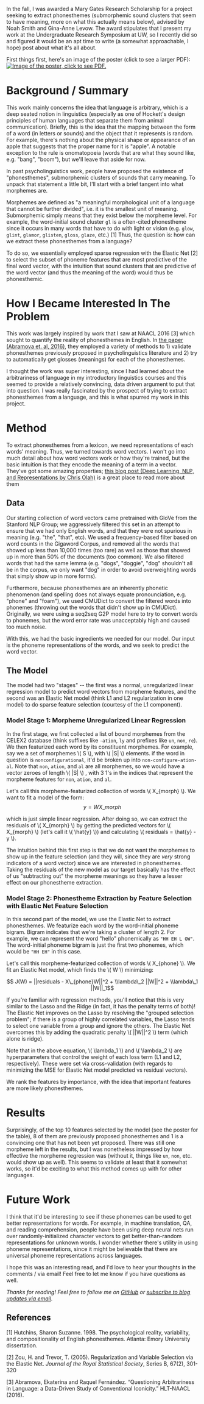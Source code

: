 In the fall, I was awarded a Mary Gates Research Scholarship for a project seeking to extract phonesthemes (submorphemic sound clusters that seem to have meaning, more on what this actually means below), advised by Noah Smith and Gina-Anne Levow. The award stipulates that I present my work at the Undergraduate Research Symposium at UW, so I recently did so and figured it would be an apt time to write (a somewhat approachable, I hope) post about what it's all about.

First things first, here's an image of the poster (click to see a larger PDF): 
[![Image of the poster, click to see PDF.](/content/images/2017/05/nfliu_symposium_phonesthemes_poster_img.png)](http://nelsonliu.me/files/nfliu_symposium_phonesthemes_poster.pdf)

# Background / Summary

This work mainly concerns the idea that language is arbitrary, which is a deep seated notion in linguistics (especially as one of Hockett's design principles of human languages that separate them from animal communication). Briefly, this is the idea that the mapping between the form of a word (in letters or sounds) and the object that it represents is random. For example, there's nothing about the physical shape or appearance of an apple that suggests that the proper name for it is "apple". A notable exception to the rule is onomatopoeia (words that are what they sound like, e.g. "bang", "boom"), but we'll leave that aside for now.

In past psycholinguistics work, people have proposed the existence of "phonesthemes", submorphemic clusters of sounds that carry meaning. To unpack that statement a little bit, I'll start with a brief tangent into what morphemes are.

Morphemes are defined as "a meaningful morphological unit of a language that cannot be further divided", i.e. it is the smallest unit of meaning. Submorphemic simply means that they exist below the morpheme level. For example, the word-initial sound cluster `gl` is a often-cited phonestheme since it occurs in many words that have to do with light or vision (e.g. `glow`, `glint`, `glamor`, `glisten`, `gloss`, `glaze`, etc.) [1] Thus, the question is: how can we extract these phonesthemes from a language?

To do so, we essentially employed sparse regression with the Elastic Net [2] to select the subset of phoneme features that are most predictive of the final word vector, with the intuition that sound clusters that are predictive of the word vector (and thus the meaning of the word) would thus be phonesthemic.

# How I Became Interested In The Problem

This work was largely inspired by work that I saw at NAACL 2016 [3] which sought to quantify the reality of phonesthemes in English. In [the paper (Abramova et. al, 2016)](http://aclweb.org/anthology/N/N16/N16-1038.pdf), they employed a variety of methods to 1) validate phonesthemes previously proposed in psycholinguistics literature and 2) try to automatically get glosses (meanings) for each of the phonesthemes.

I thought the work was super interesting, since I had learned about the arbitrariness of language in my introductory linguistics courses and this seemed to provide a relatively convincing, data driven argument to put that into question. I was really fascinated by the prospect of trying to extract phonesthemes from a language, and this is what spurred my work in this project.

# Method

To extract phonesthemes from a lexicon, we need representations of each words' meaning. Thus, we turned towards word vectors. I won't go into much detail about how word vectors work or how they're trained, but the basic intuition is that they encode the meaning of a term in a vector. They've got some amazing properties; [this blog post (Deep Learning, NLP, and Representations by Chris Olah)](http://colah.github.io/posts/2014-07-NLP-RNNs-Representations/) is a great place to read more about them

## Data

Our starting collection of word vectors came pretrained with GloVe from the Stanford NLP Group; we aggressively filtered this set in an attempt to ensure that we had only English words, and that they were not spurious in meaning (e.g. "the", "that", etc). We used a frequency-based filter based on word counts in the Gigaword Corpus, and removed all the words that showed up less than 10,000 times (too rare) as well as those that showed up in more than 50% of the documents (too common). We also filtered words that had the same lemma (e.g. "dogs", "doggie", "dog" shouldn't all be in the corpus, we only want "dog" in order to avoid overweighting words that simply show up in more forms).

Furthermore, because phonesthemes are an inherently phonetic phenomenon (and spelling does not always equate pronounciation, e.g. "phone" and "foam"), we used CMUDict to convert the filtered words into phonemes (throwing out the words that didn't show up in CMUDict). Originally, we were using a seq2seq G2P model here to try to convert words to phonemes, but the word error rate was unacceptably high and caused too much noise.

With this, we had the basic ingredients we needed for our model. Our input is the phoneme representations of the words, and we seek to predict the word vector.

## The Model

The model had two "stages" -- the first was a normal, unregularized linear regression model to predict word vectors from morpheme features, and the second was an Elastic Net model (think L1 and L2 regularization in one model) to do sparse feature selection (courtesy of the L1 component).

### Model Stage 1: Morpheme Unregularized Linear Regression

In the first stage, we first collected a list of bound morphemes from the CELEX2 database (think suffixes like `-ation`, `ly` and prefixes like `un`, `non`, `re`). We then featurized each word by its constituent morphemes. For example, say we a set of morphemes \\( S \\), with \\( |S| \\) elements. if the word in question is `nonconfigurational`, it'd be broken up into `non-configure-ation-al`. Note that `non`, `ation`, and `al` are all morphemes, so we would have a vector zeroes of length \\( |S| \\) , with 3 1's in the indices that represent the morpheme features for `non`, `ation`, and `al`.

Let's call this morpheme-featurized collection of words \\( X\_{morph} \\). We want to fit a model of the form:
$$ y = WX\_{morph} $$

which is just simple linear regression. After doing so, we can extract the residuals of \\( X\_{morph} \\) by getting the predicted vectors for \\( X\_{morph} \\) (let's call it \\( \\hat{y} \\)) and calculating \\( residuals = \\hat{y} - y \\).

The intuition behind this first step is that we do not want the morphemes to show up in the feature selection (and they will, since they are _very_ strong indicators of a word vector) since we are interested in phonesthemes. Taking the residuals of the new model as our target basically has the effect of us "subtracting out" the morpheme meanings so they have a lesser effect on our phonestheme extraction.

### Model Stage 2: Phonestheme Extraction by Feature Selection with Elastic Net Feature Selection

In this second part of the model, we use the Elastic Net to extract phonesthemes. We featurize each word by the word-initial phoneme bigram. Bigram indicates that we're taking a cluster of length 2. For example, we can represent the word "hello" phonemically as `"HH EH L OW"`. The word-initial phoneme bigram is just the first two phonemes, which would be `"HH EH"` in this case. 

Let's call this morpheme-featurized collection of words \\( X\_{phone} \\). We fit an Elastic Net model, which finds the \\( W \\) minimizing:

$$ J(W) = ||residuals - X\_{phone}W||^2 + \\lambda\_2 ||W||^2 + \\lambda\_1 ||W||_1$$

If you're familiar with regression methods, you'll notice that this is very similar to the Lasso and the Ridge (in fact, it has the penalty terms of both)! The Elastic Net improves on the Lasso by resolving the "grouped selection problem"; if there is a group of highly correlated variables, the Lasso tends to select one variable from a group and ignore the others. The Elastic Net overcomes this by adding the quadratic penalty \\( ||W||^2 \\) term (which alone is ridge).

Note that in the above equation, \\( \\lambda\_1 \\) and \\( \\lambda\_2 \\) are hyperparameters that control the weight of each loss term (L1 and L2, respectively). These were set via cross-validation (with regards to minimizing the MSE for Elastic Net model predicted vs residual vectors).

We rank the features by importance, with the idea that important features are more likely phonesthemes.

# Results

Surprisingly, of the top 10 features selected by the model (see the poster for the table), 8 of them are previously proposed phonesthemes and 1 is a convincing one that has not been yet proposed. There was still one morpheme left in the results, but I was nonetheless impressed by how effective the morpheme regression was (without it, things like `un`, `non`, etc. would show up as well). This seems to validate at least that it somewhat works, so it'd be exciting to what this method comes up with for other languages.

# Future Work

I think that it'd be interesting to see if these phonemes can be used to get better representations for words. For example, in machine translation, QA, and reading comprehension, people have been using deep neural nets run over randomly-initialized character vectors to get better-than-random representations for unknown words. I wonder whether there's utility in using phoneme representations, since it might be believable that there are universal phoneme representations across languages. 

I hope this was an interesting read, and I'd love to hear your thoughts in the comments / via email! Feel free to let me know if you have questions as well.

_Thanks for reading! Feel free to follow me on [GitHub](https://github.com/nelson-liu) or [subscribe to blog updates via email](http://eepurl.com/b8NcW5)._

## References

[1] Hutchins, Sharon Suzanne. 1998. The psychological reality, variability, and compositionality of English phonesthemes. Atlanta: Emory University dissertation.

[2] Zou, H. and Trevor, T. (2005). Regularization and Variable Selection via the Elastic Net. *Journal of the Royal Statistical Society*, Series B, 67(2), 301-320

[3] Abramova, Ekaterina and Raquel Fernández. “Questioning Arbitrariness in Language: a Data-Driven Study of Conventional Iconicity.” HLT-NAACL (2016).
